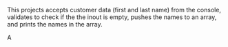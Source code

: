 This projects accepts customer data (first and last name) from the console, validates to check if the the inout is empty, pushes the names to an array, and prints the names in the array.

A
